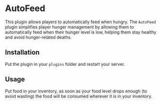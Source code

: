 # AutoFeed

This plugin allows players to automatically feed when hungry. The `AutoFeed` plugin simplifies player hunger management by allowing them to automatically feed when their hunger level is low, helping them stay healthy and avoid hunger-related deaths.

## Installation

Put the plugin in your `plugins` folder and restart your server.

## Usage

Put food in your inventory, as soon as your food level drops enough (to avoid wasting) the food will be consumed wherever it is in your inventory.